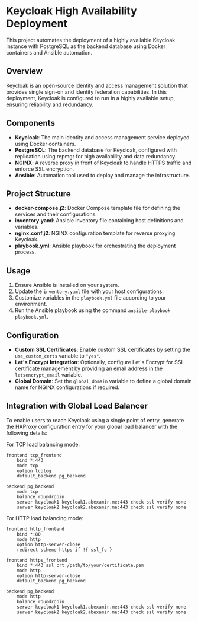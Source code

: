 # Keycloak High Availability Deployment

This project automates the deployment of a highly available Keycloak instance with PostgreSQL as the backend database using Docker containers and Ansible automation.

## Overview

Keycloak is an open-source identity and access management solution that provides single sign-on and identity federation capabilities. In this deployment, Keycloak is configured to run in a highly available setup, ensuring reliability and redundancy.

## Components

- **Keycloak**: The main identity and access management service deployed using Docker containers.
- **PostgreSQL**: The backend database for Keycloak, configured with replication using repmgr for high availability and data redundancy.
- **NGINX**: A reverse proxy in front of Keycloak to handle HTTPS traffic and enforce SSL encryption.
- **Ansible**: Automation tool used to deploy and manage the infrastructure.

## Project Structure

- **docker-compose.j2**: Docker Compose template file for defining the services and their configurations.
- **inventory.yaml**: Ansible inventory file containing host definitions and variables.
- **nginx.conf.j2**: NGINX configuration template for reverse proxying Keycloak.
- **playbook.yml**: Ansible playbook for orchestrating the deployment process.

## Usage

1. Ensure Ansible is installed on your system.
2. Update the `inventory.yaml` file with your host configurations.
3. Customize variables in the `playbook.yml` file according to your environment.
4. Run the Ansible playbook using the command `ansible-playbook playbook.yml`.

## Configuration

- **Custom SSL Certificates**: Enable custom SSL certificates by setting the `use_custom_certs` variable to `"yes"`.
- **Let's Encrypt Integration**: Optionally, configure Let's Encrypt for SSL certificate management by providing an email address in the `letsencrypt_email` variable.
- **Global Domain**: Set the `global_domain` variable to define a global domain name for NGINX configurations if required.

## Integration with Global Load Balancer

To enable users to reach Keycloak using a single point of entry, generate the HAProxy configuration entry for your global load balancer with the following details:

For TCP load balancing mode:
```plaintext
frontend tcp_frontend
    bind *:443
    mode tcp
    option tcplog
    default_backend pg_backend

backend pg_backend
    mode tcp
    balance roundrobin
    server keycloak1 keycloak1.abexamir.me:443 check ssl verify none
    server keycloak2 keycloak2.abexamir.me:443 check ssl verify none
```

For HTTP load balancing mode:
```
frontend http_frontend
    bind *:80
    mode http
    option http-server-close
    redirect scheme https if !{ ssl_fc }

frontend https_frontend
    bind *:443 ssl crt /path/to/your/certificate.pem
    mode http
    option http-server-close
    default_backend pg_backend

backend pg_backend
    mode http
    balance roundrobin
    server keycloak1 keycloak1.abexamir.me:443 check ssl verify none
    server keycloak2 keycloak2.abexamir.me:443 check ssl verify none

```